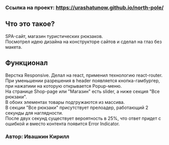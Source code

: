 ### Ссылка на проект: https://urashatunow.github.io/north-pole/

## Что это такое?
 SPA-сайт, магазин туристических рюкзаков.                                                                                            
 Посмотрел идею дизайна на конструкторе сайтов и сделал на глаз без макета.
       
## Функционал
 Верстка Responsive. Делал на react, применил технологию react-router.                                                                                
 При уменьшении разрешения в header появляется кнопка-гамбургер, при нажатиии на которую открывается Popup-меню.                                       
 На странице Shop-page или "Магазин" есть slider, а ниже секция "Все рюкзаки".                                                         
 В обоих элементах товары подгружаются из массива.                                                                                   
 В секции "Все рюкзаки" присутствует прелоадер, работающий 2 секунды для наглядности.                                                    
 После двух секунд существует вероятность в 25%, что ответ придет с ошибкой и вместо контента появится Error Indicator.                              
 

### Автор: Ивашкин Кирилл

